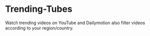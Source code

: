 # Trending-Tubes
Watch trending videos on YouTube and Dailymotion also filter videos according to your region/country.
